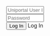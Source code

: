 <div class="modify_oneline1">
<input type="text" name="uid" size="20" tabindex="1" value="" id="uid" placeholder="Uniportal User ID/Email"  style="width:100px">
</div>
<div class="modify_oneline1 pwd-input">
<input type="password" id="password" name="password" styleid="password" placeholder="Password" value=""  style="width:100px">
</div>
<div>
<input  type="button" tabindex="4" value="Log In" onclick="javascript:form_submit();" onfocus="javascript:flagA=false;" onblur="javascript:flagA=true;"  width="100px" value="Log In">
  Log In</input>
</div>
